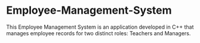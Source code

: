 # Employee-Management-System
This Employee Management System is an application developed in C++ that manages employee records for two distinct roles: Teachers and Managers.
